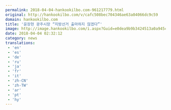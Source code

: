 ```yaml
---
permalink: 2018-04-04-hankookilbo.com-961217779.html
original: http://hankookilbo.com/v/cafc508bec704346ae63a04066dc9c59
domain: hankookilbo.com
title: '윤장현 광주시장 “지방선거 출마하지 않겠다”'
image: http://image.hankookilbo.com/i.aspx?Guid=e0dea9b9b3424513a0a945ca41b72c6e&Month=201804&size=980
date: 2018-04-04 02:32:12
category: news
translations: 
 - 'en'
 - 'es'
 - 'de'
 - 'ru'
 - 'ja'
 - 'fr'
 - 'it'
 - 'zh-CN'
 - 'zh-TW'
 - 'ar'
 - 'pt'
 - 'hy'
---
```



